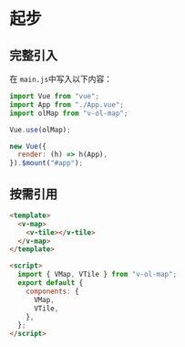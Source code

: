# 起步

## 完整引入

在 `main.js`中写入以下内容：

```js
import Vue from "vue";
import App from "./App.vue";
import olMap from "v-ol-map";

Vue.use(olMap);

new Vue({
  render: (h) => h(App),
}).$mount("#app");
```

## 按需引用

```html
<template>
  <v-map>
    <v-tile></v-tile>
  </v-map>
</template>

<script>
  import { VMap, VTile } from "v-ol-map";
  export default {
    components: {
      VMap,
      VTile,
    },
  };
</script>
```
